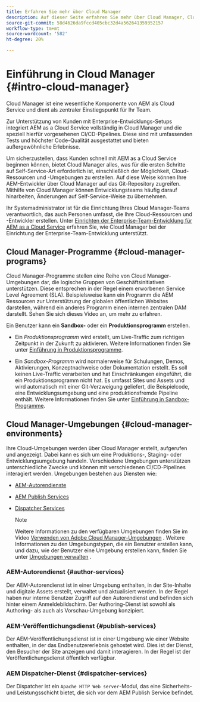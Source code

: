 ```yaml
---
title: Erfahren Sie mehr über Cloud Manager
description: Auf dieser Seite erfahren Sie mehr über Cloud Manager, Cloud Manager-Programme und -Umgebungen.
source-git-commit: 58d4626da9fccd405cbc32d4a562641359352157
workflow-type: tm+mt
source-wordcount: '582'
ht-degree: 20%

---
```



# Einführung in Cloud Manager {#intro-cloud-manager}

Cloud Manager ist eine wesentliche Komponente von AEM als Cloud Service und dient als zentraler Einstiegspunkt für Ihr Team.

Zur Unterstützung von Kunden mit Enterprise-Entwicklungs-Setups integriert AEM as a Cloud Service vollständig in Cloud Manager und die speziell hierfür vorgesehenen CI/CD-Pipelines. Diese sind mit umfassenden Tests und höchster Code-Qualität ausgestattet und bieten außergewöhnliche Erlebnisse.

Um sicherzustellen, dass Kunden schnell mit AEM as a Cloud Service beginnen können, bietet Cloud Manager alles, was für die ersten Schritte auf Self-Service-Art erforderlich ist, einschließlich der Möglichkeit, Cloud-Ressourcen und -Umgebungen zu erstellen. Auf diese Weise können Ihre AEM-Entwickler über Cloud Manager auf das Git-Repository zugreifen. Mithilfe von Cloud Manager können Entwicklungsteams häufig darauf hinarbeiten, Änderungen auf Self-Service-Weise zu übernehmen.

Ihr Systemadministrator ist für die Einrichtung Ihres Cloud Manager-Teams verantwortlich, das auch Personen umfasst, die Ihre Cloud-Ressourcen und -Entwickler erstellen. Unter [Einrichten der Enterprise-Team-Entwicklung für AEM as a Cloud Service](/help/implementing/cloud-manager/enterprise-team-dev-setup.md) erfahren Sie, wie Cloud Manager bei der Einrichtung der Enterprise-Team-Entwicklung unterstützt.

## Cloud Manager-Programme {#cloud-manager-programs}

Cloud Manager-Programme stellen eine Reihe von Cloud Manager-Umgebungen dar, die logische Gruppen von Geschäftsinitiativen unterstützen. Diese entsprechen in der Regel einem erworbenen Service Level Agreement (SLA). Beispielsweise kann ein Programm die AEM Ressourcen zur Unterstützung der globalen öffentlichen Websites darstellen, während ein anderes Programm einen internen zentralen DAM darstellt. Sehen Sie sich dieses Video an, um mehr zu erfahren.

Ein Benutzer kann ein **Sandbox-** oder ein **Produktionsprogramm** erstellen.

* Ein *Produktionsprogramm* wird erstellt, um Live-Traffic zum richtigen Zeitpunkt in der Zukunft zu aktivieren.
Weitere Informationen finden Sie unter [Einführung in Produktionsprogramme](/help/onboarding/getting-access-to-aem-in-cloud/introduction-production-programs.md).

* Ein *Sandbox-Programm* wird normalerweise für Schulungen, Demos, Aktivierungen, Konzeptnachweise oder Dokumentation erstellt. Es soll keinen Live-Traffic verarbeiten und hat Einschränkungen eingeführt, die ein Produktionsprogramm nicht hat. Es umfasst Sites und Assets und wird automatisch mit einer Git-Verzweigung geliefert, die Beispielcode, eine Entwicklungsumgebung und eine produktionsfremde Pipeline enthält.
Weitere Informationen finden Sie unter [Einführung in Sandbox-Programme](/help/onboarding/getting-access-to-aem-in-cloud/introduction-sandbox-programs.md).

## Cloud Manager-Umgebungen {#cloud-manager-environments}

Ihre Cloud-Umgebungen werden über Cloud Manager erstellt, aufgerufen und angezeigt. Dabei kann es sich um eine Produktions-, Staging- oder Entwicklungsumgebung handeln. Verschiedene Umgebungen unterstützen unterschiedliche Zwecke und können mit verschiedenen CI/CD-Pipelines interagiert werden. Umgebungen bestehen aus Diensten wie:

* [AEM-Autorendienste](#author-services)
* [AEM Publish Services](publish-services)
* [Dispatcher Services](#dispatcher-services)

   >[!NOTE]
   > Weitere Informationen zu den verfügbaren Umgebungen finden Sie im Video [Verwenden von Adobe Cloud Manager-Umgebungen](https://experienceleague.adobe.com/docs/experience-manager-learn/cloud-service/cloud-manager/environments.html?lang=en#cloud-manager) . Weitere Informationen zu den Umgebungstypen, die ein Benutzer erstellen kann, und dazu, wie der Benutzer eine Umgebung erstellen kann, finden Sie unter [Umgebungen verwalten](https://experienceleague.adobe.com/docs/experience-manager-cloud-service/implementing/using-cloud-manager/manage-environments.html?lang=de) .

### AEM-Autorendienst {#author-services}

Der AEM-Autorendienst ist in einer Umgebung enthalten, in der Site-Inhalte und digitale Assets erstellt, verwaltet und aktualisiert werden. In der Regel haben nur interne Benutzer Zugriff auf den Autorendienst und befinden sich hinter einem Anmeldebildschirm. Der Authoring-Dienst ist sowohl als Authoring- als auch als Vorschau-Umgebung konzipiert.

### AEM-Veröffentlichungsdienst {#publish-services}

Der AEM-Veröffentlichungsdienst ist in einer Umgebung wie einer Website enthalten, in der das Endbenutzererlebnis gehostet wird. Dies ist der Dienst, den Besucher der Site anzeigen und damit interagieren. In der Regel ist der Veröffentlichungsdienst öffentlich verfügbar.

### AEM Dispatcher-Dienst {#dispatcher-services}

Der Dispatcher ist ein `Apache HTTP Web server`-Modul, das eine Sicherheits- und Leistungsschicht bietet, die sich vor dem AEM Publish Service befindet.